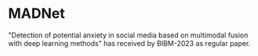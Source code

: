 # MADNet
"Detection of potential anxiety in social media based on multimodal fusion with deep learning methods" has received by BIBM-2023 as regular paper.
